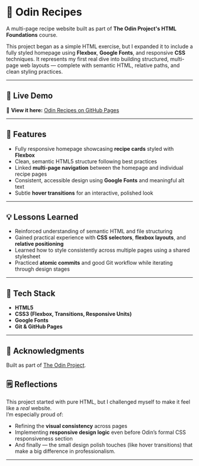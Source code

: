 # 🍂 Odin Recipes

A multi-page recipe website built as part of **The Odin Project's HTML Foundations** course.

This project began as a simple HTML exercise, but I expanded it to include a fully styled homepage using **Flexbox**, **Google Fonts**, and responsive **CSS** techniques. It represents my first real dive into building structured, multi-page web layouts — complete with semantic HTML, relative paths, and clean styling practices.

---

## 🚀 Live Demo
🔗 **View it here:** [Odin Recipes on GitHub Pages](https://ebey04.github.io/odin-recipes/)

---

## 🌿 Features
- Fully responsive homepage showcasing **recipe cards** styled with **Flexbox**
- Clean, semantic HTML5 structure following best practices
- Linked **multi-page navigation** between the homepage and individual recipe pages
- Consistent, accessible design using **Google Fonts** and meaningful alt text
- Subtle **hover transitions** for an interactive, polished look

---

## 💡 Lessons Learned
- Reinforced understanding of semantic HTML and file structuring  
- Gained practical experience with **CSS selectors**, **flexbox layouts**, and **relative positioning**
- Learned how to style consistently across multiple pages using a shared stylesheet  
- Practiced **atomic commits** and good Git workflow while iterating through design stages

---

## 🧁 Tech Stack
- **HTML5**
- **CSS3 (Flexbox, Transitions, Responsive Units)**
- **Google Fonts**
- **Git & GitHub Pages**

---
## 💬 Acknowledgments
Built as part of [The Odin Project](https://www.theodinproject.com/).


## 🗒️ Reflections
This project started with pure HTML, but I challenged myself to make it feel like a *real* website.  
I’m especially proud of:
- Refining the **visual consistency** across pages  
- Implementing **responsive design logic** even before Odin’s formal CSS responsiveness section  
- And finally — the small design polish touches (like hover transitions) that make a big difference in professionalism.

---




